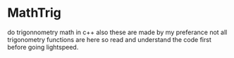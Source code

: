 # MathTrig

do trigonnometry math in c++ also these are made by my preferance not all trigonometry functions are here so read and understand the code first before going lightspeed.
